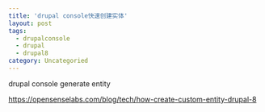```yaml
---
title: 'drupal console快速创建实体'
layout: post
tags:
  - drupalconsole
  - drupal
  - drupal8
category: Uncategoried
---
```

drupal console generate entity

https://opensenselabs.com/blog/tech/how-create-custom-entity-drupal-8